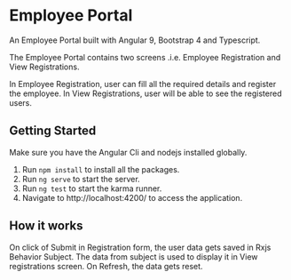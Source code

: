 # Employee Portal
An Employee Portal built with Angular 9, Bootstrap 4 and Typescript.

The Employee Portal contains two screens .i.e. Employee Registration and View Registrations.

In Employee Registration, user can fill all the required details and register the employee.
In View Registrations, user will be able to see the registered users.


## Getting Started

Make sure you have the Angular Cli and nodejs installed globally.
1. Run `npm install` to install all the packages.
2.  Run `ng serve` to start the server.
3.  Run `ng test` to start the karma runner.
4.  Navigate to http://localhost:4200/ to access the application.


## How it works

On click of Submit in Registration form, the user data gets saved in Rxjs Behavior Subject.
The data from subject is used to display it in View registrations screen. 
On Refresh, the data gets reset.
